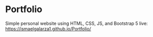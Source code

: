 # Portfolio

Simple personal website using HTML, CSS, JS, and Bootstrap 5 live: https://ismaelgalarza1.github.io/Portfolio/
